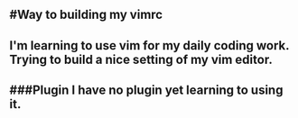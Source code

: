 #Way to building my vimrc
---
I'm learning to use vim for my daily coding work.<br>
Trying to build a nice setting of my vim editor.<br>
---
###Plugin
I have no plugin yet learning to using it.<br>
---

